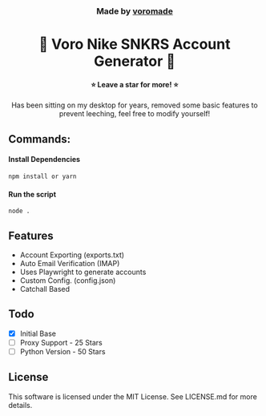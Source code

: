 <h3 align="center">
  Made by <a href="https://github.com/voromade">voromade</a>
</h3>

<h1 align="center">👟 Voro Nike SNKRS Account Generator 👟</h1>
<h4 align="center">⭐ Leave a star for more! ⭐</h4>

<p align="center">
Has been sitting on my desktop for years, removed some basic features to prevent leeching, feel free to modify yourself!
</p>

## Commands:

#### **Install Dependencies**

```
npm install or yarn
```

#### **Run the script**

```
node .
```

## Features

- Account Exporting (exports.txt)
- Auto Email Verification (IMAP)
- Uses Playwright to generate accounts
- Custom Config. (config.json)
- Catchall Based

## Todo

- [x] Initial Base
- [ ] Proxy Support - 25 Stars
- [ ] Python Version - 50 Stars

## License

This software is licensed under the MIT License. See LICENSE.md for more details.
